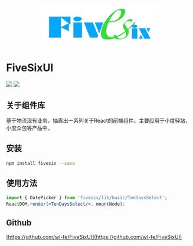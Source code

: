 <p align="center">
    <img width="320" src="./fivesix.png">
</p>

# FiveSixUI
[![](https://travis-ci.org/wl-fe/FiveSixUI.svg?branch=master)](https://travis-ci.org/wl-fe/FiveSixUI) [![](https://img.shields.io/npm/v/fivesix.svg?style=flat-square)](https://www.npmjs.org/package/fivesix)

## 关于组件库
基于物流现有业务，抽离出一系列关于React的前端组件。主要应用于小度驿站、小度众包等产品中。

## 安装
```bash
npm install fivesix --save
```

## 使用方法
```jsx
import { DatePicker } from 'fivesix/lib/basic/TenDaysSelect';
ReactDOM.render(<TenDaysSelect/>, mountNode);
```

## Github
[https://github.com/wl-fe/FiveSixUI](https://github.com/wl-fe/FiveSixUI)
